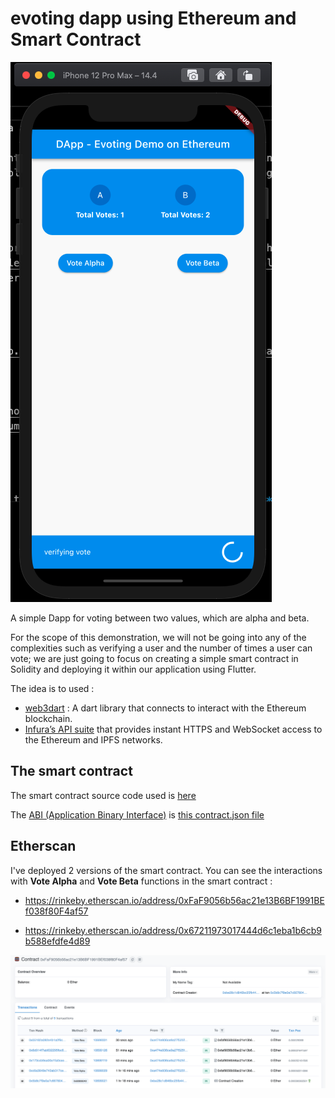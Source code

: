 # evoting dapp using Ethereum and Smart Contract

![dapp-evoting](dapp-evoting.png)

A simple Dapp for voting between two values, which are alpha and beta. 

For the scope of this demonstration, we will not be going into any of the complexities such as verifying a user and the number of times a user can vote; we are just going to focus on creating a simple smart contract in Solidity and deploying it within our application using Flutter.

The idea is to used : 

- [web3dart](https://pub.dev/packages/web3dart) : A dart library that connects to interact with the Ethereum blockchain.
- [Infura’s API suite](https://infura.io/?&utm_source=truffle&utm_medium=referral&utm_campaign=tutorials&utm_content=truffleinfuraguide) that provides instant HTTPS and WebSocket access to the Ethereum and IPFS networks.

## The smart contract 

The smart contract source code used is [here](https://github.com/bwnyasse/blockchain-playground/blob/main/ethereum/projects/evoting/evoting.sol)


 The [ABI (Application Binary Interface)](https://www.quicknode.com/guides/solidity/what-is-an-abi) is [this contract.json file](https://github.com/bwnyasse/blockchain-playground/blob/main/ethereum/DApps/evoting/assets/contract.json)

## Etherscan

I've deployed 2 versions of the smart contract. You can see the interactions with **Vote Alpha** and **Vote Beta**  functions in the smart contract : 

- https://rinkeby.etherscan.io/address/0xFaF9056b56ac21e13B6BF1991BEf038f80F4af57

- https://rinkeby.etherscan.io/address/0x67211973017444d6c1eba1b6cb9b588efdfe4d89

![rinkeby](rinkeby.png)
 
